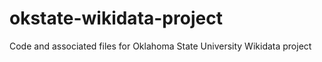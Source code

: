 # okstate-wikidata-project
Code and associated files for Oklahoma State University Wikidata project
